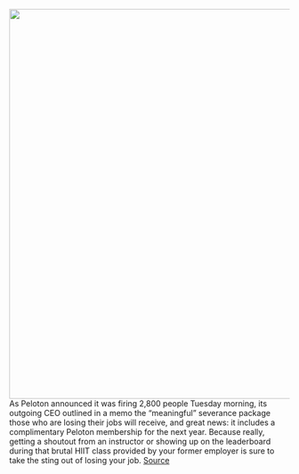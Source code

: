 <img src='https://cdn.vox-cdn.com/thumbor/wFsef1iV3IFraCi9vIP1gjr9EMo=/0x0:3000x1906/1200x800/filters:focal(1260x713:1740x1193)/cdn.vox-cdn.com/uploads/chorus_image/image/70484264/1365914829.0.jpg' width='700px' /><br/>
As Peloton announced it was firing 2,800 people Tuesday morning, its outgoing CEO outlined in a memo the “meaningful” severance package those who are losing their jobs will receive, and great news: it includes a complimentary Peloton membership for the next year. Because really, getting a shoutout from an instructor or showing up on the leaderboard during that brutal HIIT class provided by your former employer is sure to take the sting out of losing your job.
<a href='https://www.theverge.com/2022/2/8/22923480/peloton-severance-package-membership-layoffs'> Source <a/>
